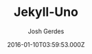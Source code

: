 ---
title: Jekyll-Uno
github: https://github.com/joshgerdes/jekyll-uno
demo: https://joshgerdes.com/jekyll-uno/
author: Josh Gerdes
ssg:
  - Jekyll
cms:
  - Markdown
date: 2016-01-10T03:59:53.000Z
description: Jekyll-Uno - a minimal, responsive theme for Jekyll based on Uno for Ghost
draft: true
publish_date: '2016-01-10T03:59:53Z'
update_date: '2020-11-23T18:57:36Z'
github_star: 599
github_fork: 578
---